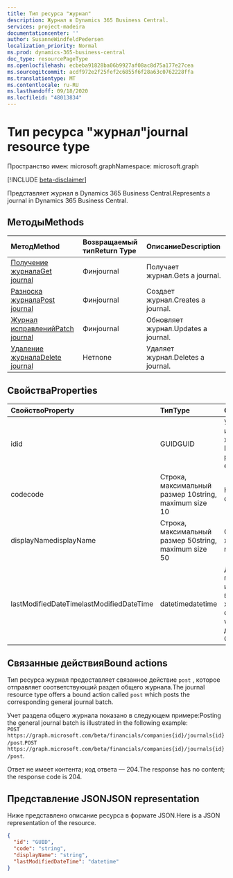 ```yaml
---
title: Тип ресурса "журнал"
description: Журнал в Dynamics 365 Business Central.
services: project-madeira
documentationcenter: ''
author: SusanneWindfeldPedersen
localization_priority: Normal
ms.prod: dynamics-365-business-central
doc_type: resourcePageType
ms.openlocfilehash: ecbeba91828ba06b9927af08ac8d75a177e27cea
ms.sourcegitcommit: acdf972e2f25fef2c6855f6f28a63c0762228ffa
ms.translationtype: MT
ms.contentlocale: ru-RU
ms.lasthandoff: 09/18/2020
ms.locfileid: "48013834"
---
```

# <a name="journal-resource-type"></a><span data-ttu-id="88070-103">Тип ресурса "журнал"</span><span class="sxs-lookup"><span data-stu-id="88070-103">journal resource type</span></span>

<span data-ttu-id="88070-104">Пространство имен: microsoft.graph</span><span class="sxs-lookup"><span data-stu-id="88070-104">Namespace: microsoft.graph</span></span>

[!INCLUDE [beta-disclaimer](../../includes/beta-disclaimer.md)]

<span data-ttu-id="88070-105">Представляет журнал в Dynamics 365 Business Central.</span><span class="sxs-lookup"><span data-stu-id="88070-105">Represents a journal in Dynamics 365 Business Central.</span></span>

## <a name="methods"></a><span data-ttu-id="88070-106">Методы</span><span class="sxs-lookup"><span data-stu-id="88070-106">Methods</span></span>

| <span data-ttu-id="88070-107">Метод</span><span class="sxs-lookup"><span data-stu-id="88070-107">Method</span></span>                                            |<span data-ttu-id="88070-108">Возвращаемый тип</span><span class="sxs-lookup"><span data-stu-id="88070-108">Return Type</span></span>|<span data-ttu-id="88070-109">Описание</span><span class="sxs-lookup"><span data-stu-id="88070-109">Description</span></span>    |
|:--------------------------------------------------|:----------|:--------------|
|[<span data-ttu-id="88070-110">Получение журнала</span><span class="sxs-lookup"><span data-stu-id="88070-110">Get journal</span></span>](../api/dynamics-journal-get.md)      |<span data-ttu-id="88070-111">Фин</span><span class="sxs-lookup"><span data-stu-id="88070-111">journal</span></span>    |<span data-ttu-id="88070-112">Получает журнал.</span><span class="sxs-lookup"><span data-stu-id="88070-112">Gets a journal.</span></span>   |
|[<span data-ttu-id="88070-113">Разноска журнала</span><span class="sxs-lookup"><span data-stu-id="88070-113">Post journal</span></span>](../api/dynamics-create-journal.md)  |<span data-ttu-id="88070-114">Фин</span><span class="sxs-lookup"><span data-stu-id="88070-114">journal</span></span>    |<span data-ttu-id="88070-115">Создает журнал.</span><span class="sxs-lookup"><span data-stu-id="88070-115">Creates a journal.</span></span>|
|[<span data-ttu-id="88070-116">Журнал исправлений</span><span class="sxs-lookup"><span data-stu-id="88070-116">Patch journal</span></span>](../api/dynamics-journal-update.md) |<span data-ttu-id="88070-117">Фин</span><span class="sxs-lookup"><span data-stu-id="88070-117">journal</span></span>    |<span data-ttu-id="88070-118">Обновляет журнал.</span><span class="sxs-lookup"><span data-stu-id="88070-118">Updates a journal.</span></span>|
|[<span data-ttu-id="88070-119">Удаление журнала</span><span class="sxs-lookup"><span data-stu-id="88070-119">Delete journal</span></span>](../api/dynamics-journal-delete.md)|<span data-ttu-id="88070-120">Нет</span><span class="sxs-lookup"><span data-stu-id="88070-120">none</span></span>       |<span data-ttu-id="88070-121">Удаляет журнал.</span><span class="sxs-lookup"><span data-stu-id="88070-121">Deletes a journal.</span></span>|

## <a name="properties"></a><span data-ttu-id="88070-122">Свойства</span><span class="sxs-lookup"><span data-stu-id="88070-122">Properties</span></span>
| <span data-ttu-id="88070-123">Свойство</span><span class="sxs-lookup"><span data-stu-id="88070-123">Property</span></span>           | <span data-ttu-id="88070-124">Тип</span><span class="sxs-lookup"><span data-stu-id="88070-124">Type</span></span>                  |<span data-ttu-id="88070-125">Описание</span><span class="sxs-lookup"><span data-stu-id="88070-125">Description</span></span>                                           |
|:-------------------|:----------------------|:-----------------------------------------------------|
|<span data-ttu-id="88070-126">id</span><span class="sxs-lookup"><span data-stu-id="88070-126">id</span></span>                  |<span data-ttu-id="88070-127">GUID</span><span class="sxs-lookup"><span data-stu-id="88070-127">GUID</span></span>                   |<span data-ttu-id="88070-128">Уникальный идентификатор журнала.</span><span class="sxs-lookup"><span data-stu-id="88070-128">The unique ID of the journal.</span></span> <span data-ttu-id="88070-129">Не редактируемые.</span><span class="sxs-lookup"><span data-stu-id="88070-129">Non-editable.</span></span>           |
|<span data-ttu-id="88070-130">code</span><span class="sxs-lookup"><span data-stu-id="88070-130">code</span></span>                |<span data-ttu-id="88070-131">Строка, максимальный размер 10</span><span class="sxs-lookup"><span data-stu-id="88070-131">string, maximum size 10</span></span>| <span data-ttu-id="88070-132">Код журнала.</span><span class="sxs-lookup"><span data-stu-id="88070-132">The code of the journal.</span></span>                             |
|<span data-ttu-id="88070-133">displayName</span><span class="sxs-lookup"><span data-stu-id="88070-133">displayName</span></span>         |<span data-ttu-id="88070-134">Строка, максимальный размер 50</span><span class="sxs-lookup"><span data-stu-id="88070-134">string, maximum size 50</span></span>| <span data-ttu-id="88070-135">Отображаемое имя журнала.</span><span class="sxs-lookup"><span data-stu-id="88070-135">The display name of the journal.</span></span>                     |
|<span data-ttu-id="88070-136">lastModifiedDateTime</span><span class="sxs-lookup"><span data-stu-id="88070-136">lastModifiedDateTime</span></span>|<span data-ttu-id="88070-137">datetime</span><span class="sxs-lookup"><span data-stu-id="88070-137">datetime</span></span>               |<span data-ttu-id="88070-138">Дата и время последнего изменения, внесенные в журнал.</span><span class="sxs-lookup"><span data-stu-id="88070-138">The last datetime the journal was modified.</span></span> <span data-ttu-id="88070-139">Только для чтения.</span><span class="sxs-lookup"><span data-stu-id="88070-139">Read-Only.</span></span>|

## <a name="bound-actions"></a><span data-ttu-id="88070-140">Связанные действия</span><span class="sxs-lookup"><span data-stu-id="88070-140">Bound actions</span></span>
<span data-ttu-id="88070-141">Тип ресурса журнал предоставляет связанное действие `post` , которое отправляет соответствующий раздел общего журнала.</span><span class="sxs-lookup"><span data-stu-id="88070-141">The journal resource type offers a bound action called `post` which posts the corresponding general journal batch.</span></span>

<span data-ttu-id="88070-142">Учет раздела общего журнала показано в следующем примере:</span><span class="sxs-lookup"><span data-stu-id="88070-142">Posting the general journal batch is illustrated in the following example:</span></span>  
<span data-ttu-id="88070-143">`POST https://graph.microsoft.com/beta/financials/companies{id}/journals{id}/post`.</span><span class="sxs-lookup"><span data-stu-id="88070-143">`POST https://graph.microsoft.com/beta/financials/companies{id}/journals{id}/post`.</span></span>

<span data-ttu-id="88070-144">Ответ не имеет контента; код ответа — 204.</span><span class="sxs-lookup"><span data-stu-id="88070-144">The response has no content; the response code is 204.</span></span>

## <a name="json-representation"></a><span data-ttu-id="88070-145">Представление JSON</span><span class="sxs-lookup"><span data-stu-id="88070-145">JSON representation</span></span>

<span data-ttu-id="88070-146">Ниже представлено описание ресурса в формате JSON.</span><span class="sxs-lookup"><span data-stu-id="88070-146">Here is a JSON representation of the resource.</span></span>


```json
{
  "id": "GUID",
  "code": "string",
  "displayName": "string",
  "lastModifiedDateTime": "datetime"
}
```



